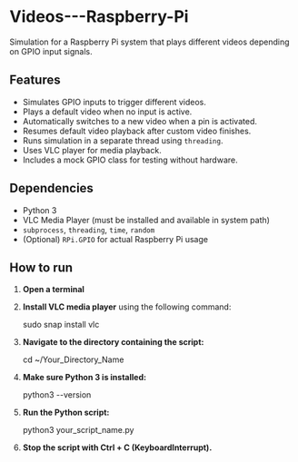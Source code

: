 # Videos---Raspberry-Pi
Simulation for a Raspberry Pi system that plays different videos depending on GPIO input signals.

## Features

- Simulates GPIO inputs to trigger different videos.
- Plays a default video when no input is active.
- Automatically switches to a new video when a pin is activated.
- Resumes default video playback after custom video finishes.
- Runs simulation in a separate thread using `threading`.
- Uses VLC player for media playback.
- Includes a mock GPIO class for testing without hardware.

## Dependencies

- Python 3
- VLC Media Player (must be installed and available in system path)
- `subprocess`, `threading`, `time`, `random`
- (Optional) `RPi.GPIO` for actual Raspberry Pi usage

## How to run

1. **Open a terminal**
2. **Install VLC media player** using the following command:

   sudo snap install vlc
   
3. **Navigate to the directory containing the script:**

   cd ~/Your_Directory_Name
   
4. **Make sure Python 3 is installed:**

   python3 --version
   
5. **Run the Python script:**

   python3 your_script_name.py

6. **Stop the script with Ctrl + C (KeyboardInterrupt).**
   
